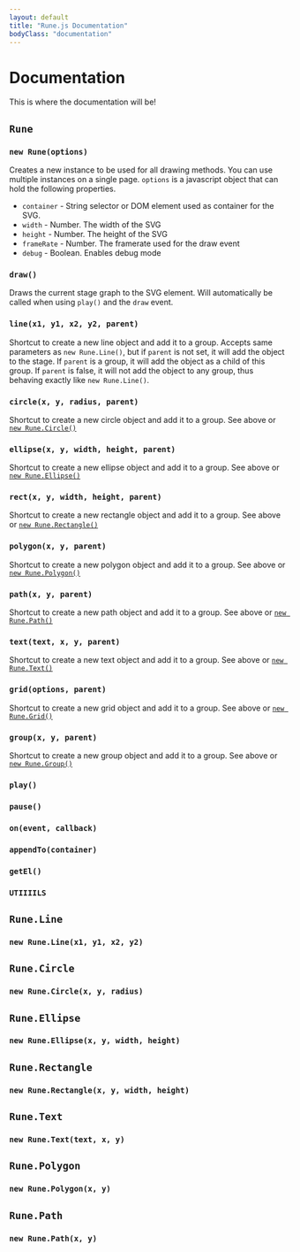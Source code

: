 ```yaml
---
layout: default
title: "Rune.js Documentation"
bodyClass: "documentation"
---
```


# Documentation

This is where the documentation will be!

## `Rune`

### `new Rune(options)`

Creates a new instance to be used for all drawing methods. You can use multiple instances on a single page. `options` is a javascript object that can hold the following properties.

- `container` - String selector or DOM element used as container for the SVG.
- `width` - Number. The width of the SVG
- `height` - Number. The height of the SVG
- `frameRate` - Number. The framerate used for the draw event
- `debug` - Boolean. Enables debug mode

### `draw()`

Draws the current stage graph to the SVG element. Will automatically be called when using `play()` and the `draw` event. 

### `line(x1, y1, x2, y2, parent)`

Shortcut to create a new line object and add it to a group. Accepts same parameters as `new Rune.Line()`, but if `parent` is not set, it will add the object to the stage. If `parent` is a group, it will add the object as a child of this group. If `parent` is false, it will not add the object to any group, thus behaving exactly like `new Rune.Line()`.

### `circle(x, y, radius, parent)`

Shortcut to create a new circle object and add it to a group. See above or [`new Rune.Circle()`](#runecircle)

### `ellipse(x, y, width, height, parent)`

Shortcut to create a new ellipse object and add it to a group. See above or [`new Rune.Ellipse()`](#runeellipse)

### `rect(x, y, width, height, parent)`

Shortcut to create a new rectangle object and add it to a group. See above or [`new Rune.Rectangle()`](#runerectangle)

### `polygon(x, y, parent)`

Shortcut to create a new polygon object and add it to a group. See above or [`new Rune.Polygon()`](#runepolygon)

### `path(x, y, parent)`

Shortcut to create a new path object and add it to a group. See above or [`new Rune.Path()`](#runepath)

### `text(text, x, y, parent)`

Shortcut to create a new text object and add it to a group. See above or [`new Rune.Text()`](#runetext)

### `grid(options, parent)`

Shortcut to create a new grid object and add it to a group. See above or [`new Rune.Grid()`](#runegrid)

### `group(x, y, parent)`

Shortcut to create a new group object and add it to a group. See above or [`new Rune.Group()`](#runegroup)

### `play()`

### `pause()`

### `on(event, callback)`

### `appendTo(container)`

### `getEl()`

### `UTIIIILS`

## `Rune.Line`

### `new Rune.Line(x1, y1, x2, y2)`

## `Rune.Circle`

### `new Rune.Circle(x, y, radius)`

## `Rune.Ellipse`

### `new Rune.Ellipse(x, y, width, height)`

## `Rune.Rectangle`

### `new Rune.Rectangle(x, y, width, height)`

## `Rune.Text`

### `new Rune.Text(text, x, y)`

## `Rune.Polygon`

### `new Rune.Polygon(x, y)`

## `Rune.Path`

### `new Rune.Path(x, y)`